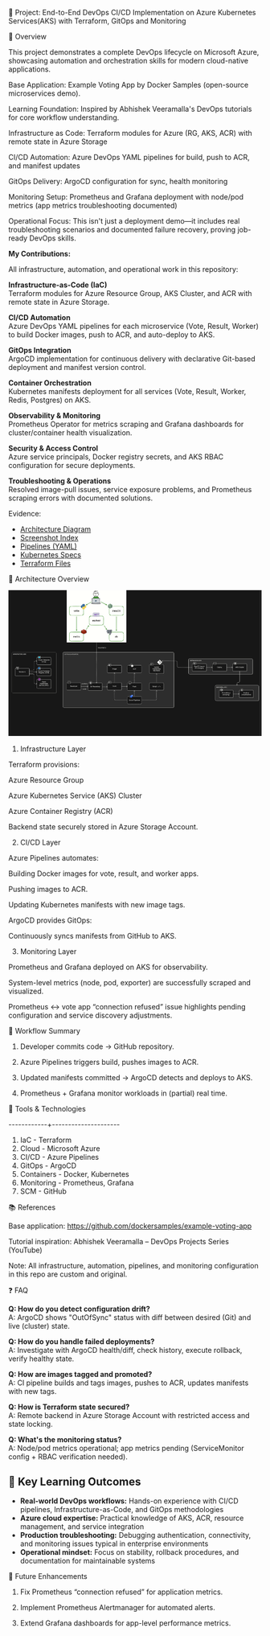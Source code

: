 🧩 Project: End-to-End DevOps CI/CD Implementation on Azure Kubernetes Services(AKS) with Terraform, GitOps and Monitoring

📘 Overview

This project demonstrates a complete DevOps lifecycle on Microsoft Azure, showcasing automation and orchestration skills for modern cloud-native applications.

Base Application: Example Voting App by Docker Samples (open-source microservices demo).

Learning Foundation: Inspired by Abhishek Veeramalla's DevOps tutorials for core workflow understanding.

Infrastructure as Code: Terraform modules for Azure (RG, AKS, ACR) with remote state in Azure Storage

CI/CD Automation: Azure DevOps YAML pipelines for build, push to ACR, and manifest updates

GitOps Delivery: ArgoCD configuration for sync, health monitoring

Monitoring Setup: Prometheus and Grafana deployment with node/pod metrics (app metrics troubleshooting documented)

Operational Focus: This isn't just a deployment demo—it includes real troubleshooting scenarios and documented failure recovery, proving job-ready DevOps skills.

**My Contributions:** 

All infrastructure, automation, and operational work in this repository:

**Infrastructure-as-Code (IaC)**  
Terraform modules for Azure Resource Group, AKS Cluster, and ACR with remote state in Azure Storage.

**CI/CD Automation**  
Azure DevOps YAML pipelines for each microservice (Vote, Result, Worker) to build Docker images, push to ACR, and auto-deploy to AKS.

**GitOps Integration**  
ArgoCD implementation for continuous delivery with declarative Git-based deployment and manifest version control.

**Container Orchestration**  
Kubernetes manifests deployment for all services (Vote, Result, Worker, Redis, Postgres) on AKS.

**Observability & Monitoring**  
Prometheus Operator for metrics scraping and Grafana dashboards for cluster/container health visualization.

**Security & Access Control**  
Azure service principals, Docker registry secrets, and AKS RBAC configuration for secure deployments.

**Troubleshooting & Operations**  
Resolved image-pull issues, service exposure problems, and Prometheus scraping errors with documented solutions.


Evidence:
- [Architecture Diagram](docs/screenshots/Project_workflow.png)
- [Screenshot Index](docs/screenshot-index.md)
- [Pipelines (YAML)](pipelines/)
- [Kubernetes Specs](k8s-specifications/)
- [Terraform Files](infra/)


🧱 Architecture Overview

![Architecture Diagram](docs/screenshots/Project-workflow.PNG)

1. Infrastructure Layer

Terraform provisions:

Azure Resource Group

Azure Kubernetes Service (AKS) Cluster

Azure Container Registry (ACR)

Backend state securely stored in Azure Storage Account.


2. CI/CD Layer

Azure Pipelines automates:

Building Docker images for vote, result, and worker apps.

Pushing images to ACR.

Updating Kubernetes manifests with new image tags.

ArgoCD provides GitOps:

Continuously syncs manifests from GitHub to AKS.


3. Monitoring Layer

Prometheus and Grafana deployed on AKS for observability.

System-level metrics (node, pod, exporter) are successfully scraped and visualized.

Prometheus <-> vote app “connection refused” issue highlights pending configuration and service discovery adjustments.


🔁 Workflow Summary

1. Developer commits code → GitHub repository.

2. Azure Pipelines triggers build, pushes images to ACR.

3. Updated manifests committed → ArgoCD detects and deploys to AKS.

4. Prometheus + Grafana monitor workloads in (partial) real time.



🧠 Tools & Technologies
           
------------+---------------------

1. IaC -  Terraform          
2. Cloud -  Microsoft Azure    
3. CI/CD  -  Azure Pipelines    
4. GitOps  -  ArgoCD             
5. Containers - Docker, Kubernetes 
6. Monitoring - Prometheus, Grafana
7. SCM -  GitHub             


📚 References

Base application: https://github.com/dockersamples/example-voting-app

Tutorial inspiration: Abhishek Veeramalla – DevOps Projects Series (YouTube)

Note: All infrastructure, automation, pipelines, and monitoring configuration in this repo are custom and original.



❓ FAQ

**Q: How do you detect configuration drift?**  
A: ArgoCD shows "OutOfSync" status with diff between desired (Git) and live (cluster) state.

**Q: How do you handle failed deployments?**  
A: Investigate with ArgoCD health/diff, check history, execute rollback, verify healthy state.

**Q: How are images tagged and promoted?**  
A: CI pipeline builds and tags images, pushes to ACR, updates manifests with new tags.

**Q: How is Terraform state secured?**  
A: Remote backend in Azure Storage Account with restricted access and state locking.

**Q: What's the monitoring status?**  
A: Node/pod metrics operational; app metrics pending (ServiceMonitor config + RBAC verification needed).


## 🎯 Key Learning Outcomes

- **Real-world DevOps workflows:** Hands-on experience with CI/CD pipelines, Infrastructure-as-Code, and GitOps methodologies
- **Azure cloud expertise:** Practical knowledge of AKS, ACR, resource management, and service integration  
- **Production troubleshooting:** Debugging authentication, connectivity, and monitoring issues typical in enterprise environments
- **Operational mindset:** Focus on stability, rollback procedures, and documentation for maintainable systems


🧩 Future Enhancements


1. Fix Prometheus “connection refused” for application metrics.

2. Implement Prometheus Alertmanager for automated alerts.

3. Extend Grafana dashboards for app-level performance metrics.




